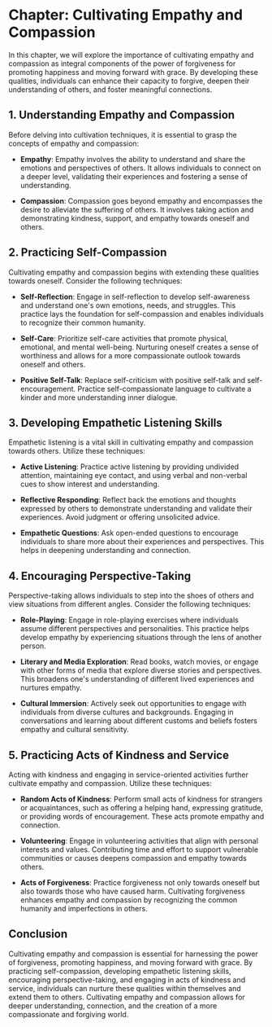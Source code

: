Chapter: Cultivating Empathy and Compassion
===========================================

In this chapter, we will explore the importance of cultivating empathy and compassion as integral components of the power of forgiveness for promoting happiness and moving forward with grace. By developing these qualities, individuals can enhance their capacity to forgive, deepen their understanding of others, and foster meaningful connections.

**1. Understanding Empathy and Compassion**
-------------------------------------------

Before delving into cultivation techniques, it is essential to grasp the concepts of empathy and compassion:

* **Empathy**: Empathy involves the ability to understand and share the emotions and perspectives of others. It allows individuals to connect on a deeper level, validating their experiences and fostering a sense of understanding.

* **Compassion**: Compassion goes beyond empathy and encompasses the desire to alleviate the suffering of others. It involves taking action and demonstrating kindness, support, and empathy towards oneself and others.

**2. Practicing Self-Compassion**
---------------------------------

Cultivating empathy and compassion begins with extending these qualities towards oneself. Consider the following techniques:

* **Self-Reflection**: Engage in self-reflection to develop self-awareness and understand one's own emotions, needs, and struggles. This practice lays the foundation for self-compassion and enables individuals to recognize their common humanity.

* **Self-Care**: Prioritize self-care activities that promote physical, emotional, and mental well-being. Nurturing oneself creates a sense of worthiness and allows for a more compassionate outlook towards oneself and others.

* **Positive Self-Talk**: Replace self-criticism with positive self-talk and self-encouragement. Practice self-compassionate language to cultivate a kinder and more understanding inner dialogue.

**3. Developing Empathetic Listening Skills**
---------------------------------------------

Empathetic listening is a vital skill in cultivating empathy and compassion towards others. Utilize these techniques:

* **Active Listening**: Practice active listening by providing undivided attention, maintaining eye contact, and using verbal and non-verbal cues to show interest and understanding.

* **Reflective Responding**: Reflect back the emotions and thoughts expressed by others to demonstrate understanding and validate their experiences. Avoid judgment or offering unsolicited advice.

* **Empathetic Questions**: Ask open-ended questions to encourage individuals to share more about their experiences and perspectives. This helps in deepening understanding and connection.

**4. Encouraging Perspective-Taking**
-------------------------------------

Perspective-taking allows individuals to step into the shoes of others and view situations from different angles. Consider the following techniques:

* **Role-Playing**: Engage in role-playing exercises where individuals assume different perspectives and personalities. This practice helps develop empathy by experiencing situations through the lens of another person.

* **Literary and Media Exploration**: Read books, watch movies, or engage with other forms of media that explore diverse stories and perspectives. This broadens one's understanding of different lived experiences and nurtures empathy.

* **Cultural Immersion**: Actively seek out opportunities to engage with individuals from diverse cultures and backgrounds. Engaging in conversations and learning about different customs and beliefs fosters empathy and cultural sensitivity.

**5. Practicing Acts of Kindness and Service**
----------------------------------------------

Acting with kindness and engaging in service-oriented activities further cultivate empathy and compassion. Utilize these techniques:

* **Random Acts of Kindness**: Perform small acts of kindness for strangers or acquaintances, such as offering a helping hand, expressing gratitude, or providing words of encouragement. These acts promote empathy and connection.

* **Volunteering**: Engage in volunteering activities that align with personal interests and values. Contributing time and effort to support vulnerable communities or causes deepens compassion and empathy towards others.

* **Acts of Forgiveness**: Practice forgiveness not only towards oneself but also towards those who have caused harm. Cultivating forgiveness enhances empathy and compassion by recognizing the common humanity and imperfections in others.

**Conclusion**
--------------

Cultivating empathy and compassion is essential for harnessing the power of forgiveness, promoting happiness, and moving forward with grace. By practicing self-compassion, developing empathetic listening skills, encouraging perspective-taking, and engaging in acts of kindness and service, individuals can nurture these qualities within themselves and extend them to others. Cultivating empathy and compassion allows for deeper understanding, connection, and the creation of a more compassionate and forgiving world.
